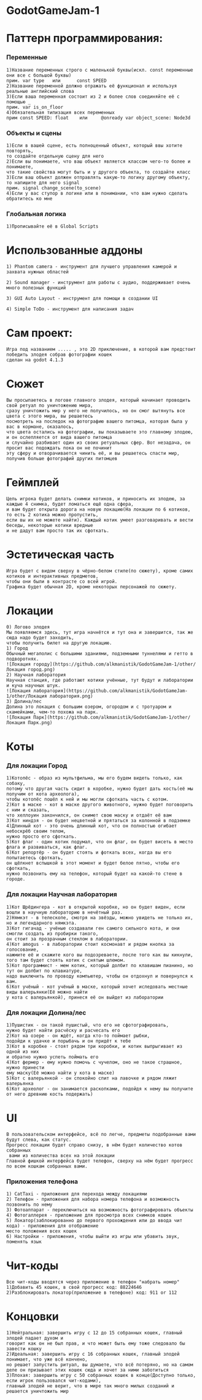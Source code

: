 # GodotGameJam-1
 
# Паттерн программирования:
### Переменные

	1)Название переменных строго с маленькой буквы(искл. const переменные они все с большой буквы)
	прим. var type   или      const SPEED
	2)Название переменной должно отражать её функционал и используя реальные английский слова
	3)Если ваша переменная состоит из 2 и более слов соединяйте её с помощью _
	прим. var is_on_floor
	4)Обязательная типизация всех переменных
	прим const SPEED: float    или     @onready var object_scene: Node3d

### Объекты и сцены

	1)Если в вашей сцене, есть полноценный объект, который ввы хотите повторять,
	то создайте отдельную сцену для него
	2)Если вы понимаете, что ваш объект является классом чего-то более и понимаете,
	что такие свойства могут быть и у другого объекта, то создайте класс
	3)Если ваш объект должен отправлять какую-то логику другому объекту,
	то напишите для него signal
	прим. signal change_scene(to_scene)
	4)Если у вас ступор в логике или в понимании, что вам нужно сделать обратитесь ко мне

### Глобальная логика
	1)Прописывайте её в Global Scripts

# Использованные аддоны

	1) Phantom camera - инструмент для лучшего управления камерой и захвата нужных областей

	2) Sound manager - инструмент для работы с аудио, поддерживает очень много полезных функций

	3) GUI Auto Layout - инструмент для помощи в создании UI

	4) Simple ToDo - инструмент для написания задач

# Сам проект:
	Игра под названием ..... , это 2D приключение, в которой вам предстоит победить злодея собрав фотографии кошек
	сделан на godot 4.1.3
# Сюжет
	Вы просыпаетесь в логове главного злодея, который начинает проводить свой ретуал по уничтожению мира,
	сразу уничтожить мир у него не получилось, но он смог вытянуть все цвета с этого мира, вы решаетесь
	посмотреть на последок на фотографию вашего питомца, которая была у вас в кормане, оказалось,
	что цвета остались на фотографии, вы показываете это главному злодею, и он ослепляется от вида вашего питомца
	и случайно разбивает один из своих ретуальных сфер. Вот незадача, он просит вас подождать пока он не починит
	эту сферу и отворачивается чинить её, и вы решаетесь спасти мир, получив больше фотографий других питомцев
# Геймплей
	Цель игрока будет делать снимки котиков, и приносить их злодею, за каждые 4 снимка, будет ломаться ещё одна сфера,
	и вам будет открыта дорога на новую локацию(На локации по 6 котиков, то есть 2 котика можно пропустить,
	если вы их не можете найти). Каждый котик умеет разговаривать и вести беседы, некоторые котики вредные
	и не дадут вам просто так их сфоткать.
# Эстетическая часть
	Игра будет с видом сверху в чёрно-белом стиле(по сюжету), кроме самих котиков и интерактивных предметов,
	чтобы они были в контрасте со всей игрой. 
	Графика будет обычная 2D, кроме некоторых персонажей по сюжету.
# Локации
	0) Логово злодея 
	Мы появляемся здесь, тут игра начнётся и тут она и завершится, так же сюда надо будет заходить,
	чтобы получить билет на другую локацию.
	1) Город
	Обычный мегаполис с большими зданиями, подземными туннелями и гетто в подворотнях.
	![Локация городу](https://github.com/alkmanistik/GodotGameJam-1/other/Локация город.png)
	2) Научная лаборатория
	Научная станция, где работают котики учённые, тут будут и лаборатории и куча научных штук.
	![Локация лаборатория](https://github.com/alkmanistik/GodotGameJam-1/other/Локация лаборатория.png)
	3) Долина/лес
	Долина это локация с большим озером, огородом и с тротуаром и скамейками, чем-то похожа на парк.
	![Локация Парк](https://github.com/alkmanistik/GodotGameJam-1/other/Локация Парк.png)
# Коты
### Для локации Город
	1)Котопёс - образ из мультфильма, мы его будем видеть только, как собаку,
	потому что другая часть сидит в коробке, нужно будет дать кость(её мы получим от кота археолога),
	чтобы котопёс пошёл к ней и мы могли сфоткать часть с котом.
	2)Кот в маске - кот в маске другого животного, нужно будет поговорить с ним и сказать,
	что хеллоуин закончился, он снимет свою маску и отдаёт её вам
	3)Кот ниндзя - он будет нецветной и прятаться за колонной в подземке
	4)Длинный кот - это очень длинный кот, что он полностью огибает небоскрёб своим телом,
	нужно просто его сфоткать.
	5)Кот флаг - один котик подумал, что он флаг, он будет висеть в место флага и развиваться, как флаг.
	6)Кот репортёр - он будет стоять и фоткать всех, когда вы его попытаетесь сфоткать,
	он щёлкнет вспышкой в этот момент и будет белое пятно, чтобы его сфоткать,
	нужно позвонить ему на телефон, который будет на какой-то стене в городе.
### Для локации Научная лаборатория
	1)Кот Шрёдингера - кот в открытой коробке, но он будет виден, если вошли в научную лабораторию в нечётный раз.
	2)Нямкэт - в телескопе, смотря на звёзды, можно увидеть не только их, но и легендарного нямкэта.
	3)Кот гигачад - учёные создавали ген самого сильного кота, и они смогли создать из пробирки такого,
	он стоит за прозрачным стеклом в лаборатории.
	4)Кот amogus - в лаборатории стоит космонавт и рядом кнопка за голосование,
	нажмите её и скажите кого вы подозреваете, после того как вы кикнули, того там будет стоять котик с снятым шлемом.
	5)Кот программист - мем котик, который долбит по клавишам пианино, но тут он долбит по клавиатуре,
	надо выключить по проводу компьютер, чтобы он отдохнул и повернулся к вам.
	6)Кот учёный - кот учёный в маске, который хочет иследовать местные виды валерьянки(Её можно найти
	у кота с валерьянкой), принеся её он выйдет из лаборатории
### Для локации Долина/лес
	1)Пушистик - он такой пушистый, что его не сфотографировать,
	нужно будет найти расчёску и расчесать его
	2)Кот на озере - он ждёт, когда кто-то поймает рыбки,
	подойди к удачке и порыбачь и он придёт к тебе
	3)Кот в коробке - стоят рядом три коробки, и котик выпрыгивает из одной из них 
	и обратно нужно успеть поймать его
	4)Кот фермер - ему нужно помочь с чучелом, оно не такое страшное, нужно принести 
	ему маску(Её можно найти у кота в маске)
	5)Кот с валерьянкой - он спокойно спит на лавочке и рядом ляжит валерьянка
	6)Кот археолог - он занимается раскопками, подойдя к нему вы получите от него древнию кость подержать)
# UI
	В пользовательском интерфейсе, всё по легче, предметы подобранные вами будут слева, как статус.
	Прогресс локации будет справо снизу, в нём будет количество котов собранных
	 вами из количества всех на этой локации
	Главной фишкой интерфейса будет телефон, сверху на нём будет прогресс по всем кошкам собранных вами.
### Приложения телефона
	1) CatTaxi - приложения для перехода между локациями
	2) Телефон - приложения для набора номера телефона и возможность позвонить по нему
	3) Фотоаппарат - переключиться на возможность фотографировать объекты
	4) Фотогаллерея - приложение для просмотра всех снимков кошек
	5) Локатор(заблокированно до первого прохождения или до ввода чит кода) - приложения для отображение
	место положения всех кошек
	6) Настройки - приложения, чтобы выйти из игры или убавить звук, поменять язык
# Чит-коды
	Все чит-коды вводятся через приложение в телефон "набрать номер"
	1)Добавить 45 кошек, в свой прогресс код: 88224646
	2)Разблокировать локатор(приложение в телефоне) код: 911 or 112
# Концовки
	1)Нейтральная: завершить игру с 12 до 15 собранных кошек, главный злодей падает духом и
	говорит как он не был прав, и что может быть ему тоже следовало бы завести кошку
	2)Идеальная: завершить игру с 16 собранных кошек, главный злодей понимает, что уже всё кончено,
	но решает запустить ритуал, вы думаете, что всё потеряно, но на самом деле он призывает этих кошек сюда и хочет за ними заботиться
	3)Плохая: завершить игру с 50 собранных кошек в конце(Доступно только, если игрок пользовался чит-кодами),
	главный злодей не верит, что в мире так много милых созданий и решается уничтожить мир
